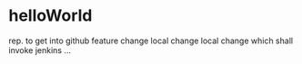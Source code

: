 # helloWorld
rep. to get into github
feature change
local change
local change which shall invoke jenkins ...
